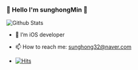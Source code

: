 ### 👋 Hello I'm sunghongMin 👋
![Github Stats](https://github-readme-stats.vercel.app/api?username=sunghong32&show_icons=true&theme=algolia)
- 🌱 I’m iOS developer
- 📫 How to reach me: sunghong32@naver.com

- [![Hits](https://hits.seeyoufarm.com/api/count/incr/badge.svg?url=https%3A%2F%2Fgithub.com%2Fsunghong32&count_bg=%2379C83D&title_bg=%23555555&icon=&icon_color=%23E7E7E7&title=hits&edge_flat=false)](https://hits.seeyoufarm.com)

